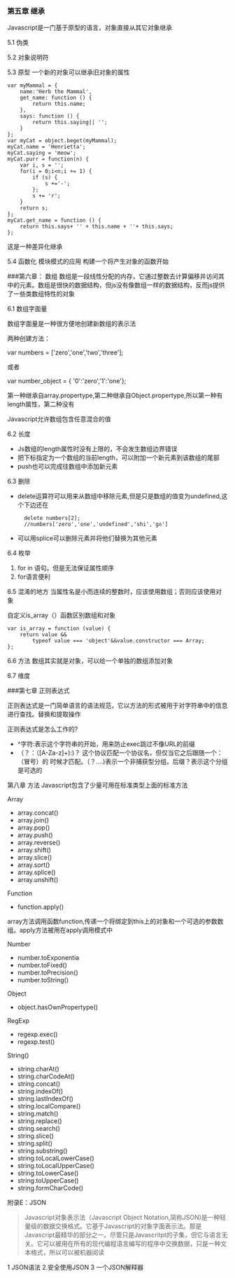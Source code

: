 ### 第五章  继承
Javascript是一门基于原型的语言，对象直接从其它对象继承

5.1 伪类

5.2 对象说明符

5.3 原型
一个新的对象可以继承旧对象的属性


	var myMammal = {
		name:'Herb the Mammal',
		get_name: function () {
			return this.name;
		},
		says: function () {
			return this.saying|| '';
		}
	};
	var myCat = object.beget(myMammal);
	myCat.name = 'Henrietta';
	myCat.saying = 'meow';
	myCat.purr = function(n) {
		var i, s = '';
		for(i = 0;i<n;i += 1) {
			if (s) {
				s +='-';
			};
			s += 'r';
		}
		return s;
	};
	myCat.get_name = function () {
		return this.says+ '' + this.name + ''+ this.says;
	};

这是一种差异化继承

5.4 函数化
模块模式的应用
构建一个将产生对象的函数开始









###第六章： 数组
数组是一段线性分配的内存，它通过整数去计算偏移并访问其中的元素。数组是很快的数据结构，但js没有像数组一样的数据结构，反而js提供了一些类数组特性的对象

6.1 数组字面量

数组字面量是一种很方便地创建新数组的表示法

两种创建方法：

var numbers = ['zero','one','two','three'];

或者

var number_object = { '0':'zero','1':'one'};

第一种继承自array.propertype,第二种继承自Object.propertype,所以第一种有length属性，第二种没有

Javascript允许数组包含任意混合的值


6.2 长度

+ Js数组的length属性时没有上限的，不会发生数组边界错误
+ 把下标指定为一个数组的当前length，可以附加一个新元素到该数组的尾部
+ push也可以完成往数组中添加新元素

6.3 删除

+ delete运算符可以用来从数组中移除元素,但是只是数组的值变为undefined,这个下边还在
		
		delete numbers[2];
		//numbers['zero','one','undefined','shi','go']

+ 可以用splice可以删除元素并将他们替换为其他元素


6.4 枚举

1. for in 语句。但是无法保证属性顺序
2. for语言便利


6.5 混淆的地方
当属性名是小而连续的整数时，应该使用数组；否则应该使用对象

自定义is_array（）函数区别数组和对象


	var is_array = function (value) {
		return value &&
			typeof value === 'object'&&value.constructor === Array;
	};


6.6  方法
数组其实就是对象，可以给一个单独的数组添加对象

6.7  维度




###第七章 正则表达式

正则表达式是一门简单语言的语法规范，它以方法的形式被用于对字符串中的信息进行查找。替换和提取操作


正则表达式是怎么工作的?

+ ^字符:表示这个字符串的开始，用来防止exec跳过不像URL的前缀
+ （？：（[A-Za-z]+):)？ 这个协议匹配一个协议名，但仅当它之后跟随一个：（冒号）的 时候才匹配。（？....)表示一个非捕获型分组。后缀？表示这个分组是可选的


第八章 方法
Javascript包含了少量可用在标准类型上面的标准方法


Array
	
+	array.concat()
+	array.join()
+	array.pop()
+	array.push()
+	array.reverse()
+	array.shift()
+	array.slice()
+	array.sort()
+	array.splice()
+	array.unshift()

Function

+ function.apply()

array方法调用函数function,传递一个将绑定到this上的对象和一个可选的参数数组。apply方法被用在apply调用模式中


Number

+ number.toExponentia
+ number.toFixed()
+ number.toPrecision()
+ number.toString()

Object

+ object.hasOwnPropertype()
 

RegExp

+ regexp.exec()
+ regexp.test()

String()

+ string.charAt()
+ string.charCodeAt()
+ string.concat()
+ string.indexOf()
+ string.lastIndexOf()
+ string.localCompare()
+ string.match()
+ string.replace()
+ string.search()
+ string.slice()
+ string.split()
+ string.substring()
+ string.toLocalLowerCase()
+ string.toLocalUpperCase()
+ string.toLowerCase()
+ string.toUpperCase()
+ string.formCharCode()







































附录E：JSON


> Javascript对象表示法（Javascript Object Notation,简称JSON)是一种轻量级的数据交换格式。它基于Javascript的对象字面表示法。那是Javascript最精华的部分之一。尽管只是Javascritpt的子集，但它与语言无关。它可以被用在所有的现代编程语言编写的程序中交换数据，只是一种文本格式，所以可以被机器阅读

1 JSON语法
2.安全使用JSON
3 一个JSON解释器